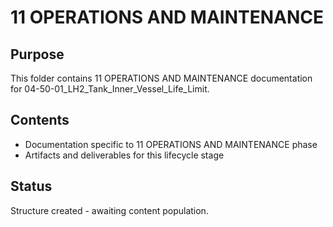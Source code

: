 # 11 OPERATIONS AND MAINTENANCE

## Purpose
This folder contains 11 OPERATIONS AND MAINTENANCE documentation for 04-50-01_LH2_Tank_Inner_Vessel_Life_Limit.

## Contents
- Documentation specific to 11 OPERATIONS AND MAINTENANCE phase
- Artifacts and deliverables for this lifecycle stage

## Status
Structure created - awaiting content population.
